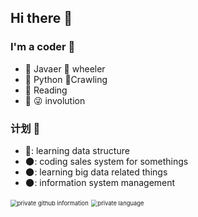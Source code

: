 ## Hi there :wave:

### I'm a coder :older_man:

- :memo: Javaer :ferris_wheel: wheeler
- :shell: Python :bug:Crawling
- :book: Reading   
- :raising_hand: :stuck_out_tongue_winking_eye: involution

### 计划 :calendar:
- 🌙: learning data structure
- 🌑: coding sales system for somethings
- 🌑: learning big data related things
- 🌑: information system management



 <img src="https://github-readme-stats.vercel.app/api?username=poplar-hub&amp;show_icons=true&amp;theme=Gradient" alt="private github information" style="zoom: 67%;" />

 <img src="https://github-readme-stats.vercel.app/api/top-langs/?username=poplar-hub&amp;layout=compact&amp;langs_count=8&amp;hide_border=true" alt="private language" style="zoom: 67%;" />

<!--
|  分级  | 阅读完成度 | 含义 |
| :---: | -------- | ---- |
|   1   | :full_moon: | :full_moon_with_face: 完成阅读，方法/字段已读完，实现过程已了解 |
|   2   | :waxing_gibbous_moon: | 完成阅读，方法/字段已读完，但一些实现细节未掌握 |
|   3   | :first_quarter_moon: | 正在阅读，方法/字段未读完，理解了大部分特性 |
|   4   | :waxing_crescent_moon: | 正在阅读，方法/字段未读完，只涉猎了一部分特性 |
|   5   | :new_moon: | :new_moon_with_face: 初步接触，有限的了解，大概知道该类的作用 |
|   6   |:crescent_moon:|月牙|
-->
